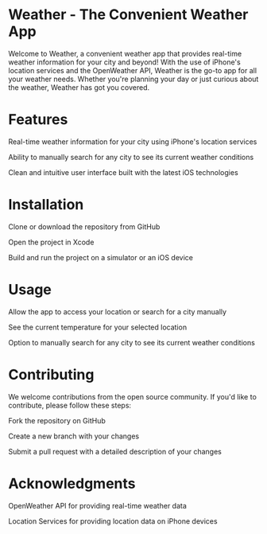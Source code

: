 # Weather - The Convenient Weather App

Welcome to Weather, a convenient weather app that provides real-time weather information for your city and beyond! With the use of iPhone's location services and the OpenWeather API, Weather is the go-to app for all your weather needs. Whether you're planning your day or just curious about the weather, Weather has got you covered.

# Features

Real-time weather information for your city using iPhone's location services

Ability to manually search for any city to see its current weather conditions

Clean and intuitive user interface built with the latest iOS technologies

# Installation

Clone or download the repository from GitHub

Open the project in Xcode

Build and run the project on a simulator or an iOS device

# Usage

Allow the app to access your location or search for a city manually

See the current temperature for your selected location

Option to manually search for any city to see its current weather conditions


# Contributing

We welcome contributions from the open source community. If you'd like to contribute, please follow these steps:

Fork the repository on GitHub

Create a new branch with your changes

Submit a pull request with a detailed description of your changes


# Acknowledgments

OpenWeather API for providing real-time weather data

Location Services for providing location data on iPhone devices
